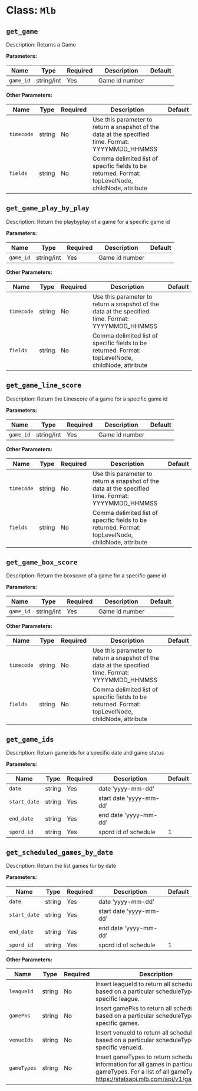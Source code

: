 ﻿Class: `Mlb`
===================

`get_game`
----------

Description: Returns a Game

**Parameters:**

| Name       | Type      | Required | Description                         | Default
| ---------- | --------- | -------- | ----------------------------------- | -------
| `game_id` | string/int | Yes      | Game id number |

**Other Parameters:**

| Name       | Type      | Required | Description                         | Default
| ---------- | --------- | -------- | ----------------------------------- | -------
| `timecode` | string | No      | Use this parameter to return a snapshot of the data at the specified time. Format: YYYYMMDD_HHMMSS |
| `fields` | string | No      | Comma delimited list of specific fields to be returned. Format: topLevelNode, childNode, attribute |

`get_game_play_by_play`
----------

Description: Return the playbyplay of a game for a specific game id

**Parameters:**

| Name       | Type      | Required | Description                         | Default
| ---------- | --------- | -------- | ----------------------------------- | -------
| `game_id` | string/int | Yes      | Game id number |

**Other Parameters:**

| Name       | Type      | Required | Description                         | Default
| ---------- | --------- | -------- | ----------------------------------- | -------
| `timecode` | string | No      | Use this parameter to return a snapshot of the data at the specified time. Format: YYYYMMDD_HHMMSS |
| `fields` | string | No      | Comma delimited list of specific fields to be returned. Format: topLevelNode, childNode, attribute |

`get_game_line_score`
----------

Description: Return the Linescore of a game for a specific game id

**Parameters:**

| Name       | Type      | Required | Description                         | Default
| ---------- | --------- | -------- | ----------------------------------- | -------
| `game_id` | string/int | Yes      | Game id number |

**Other Parameters:**

| Name       | Type      | Required | Description                         | Default
| ---------- | --------- | -------- | ----------------------------------- | -------
| `timecode` | string | No      | Use this parameter to return a snapshot of the data at the specified time. Format: YYYYMMDD_HHMMSS |
| `fields` | string | No      | Comma delimited list of specific fields to be returned. Format: topLevelNode, childNode, attribute |


`get_game_box_score`
----------

Description: Return the boxscore of a game for a specific game id

**Parameters:**

| Name       | Type      | Required | Description                         | Default
| ---------- | --------- | -------- | ----------------------------------- | -------
| `game_id` | string/int | Yes      | Game id number |

**Other Parameters:**

| Name       | Type      | Required | Description                         | Default
| ---------- | --------- | -------- | ----------------------------------- | -------
| `timecode` | string | No      | Use this parameter to return a snapshot of the data at the specified time. Format: YYYYMMDD_HHMMSS |
| `fields` | string | No      | Comma delimited list of specific fields to be returned. Format: topLevelNode, childNode, attribute |

`get_game_ids`
----------

Description: Return game ids for a specific date and game status

**Parameters:**

| Name       | Type      | Required | Description                         | Default
| ---------- | --------- | -------- | ----------------------------------- | -------
| `date` | string | Yes      | date 'yyyy-mm-dd' |
| `start_date` | string | Yes      | start date 'yyyy-mm-dd' |
| `end_date` | string | Yes      | end date 'yyyy-mm-dd' |
| `spord_id` | string | Yes      | spord id of schedule | 1

`get_scheduled_games_by_date`
----------

Description: Return the list games for by date

**Parameters:**

| Name       | Type      | Required | Description                         | Default
| ---------- | --------- | -------- | ----------------------------------- | -------
| `date` | string | Yes      | date 'yyyy-mm-dd' |
| `start_date` | string | Yes      | start date 'yyyy-mm-dd' |
| `end_date` | string | Yes      | end date 'yyyy-mm-dd' |
| `spord_id` | string | Yes      | spord id of schedule | 1

**Other Parameters:**

| Name       | Type      | Required | Description                         | Default
| ---------- | --------- | -------- | ----------------------------------- | -------
| `leagueId` | string | No      |  Insert leagueId to return all schedules based on a particular scheduleType for a specific league.  |
| `gamePks` | string | No      | Insert gamePks to return all schedules based on a particular scheduleType for specific games. |
| `venueIds` | string | No      | Insert venueId to return all schedules based on a particular scheduleType for a specific venueId. |
| `gameTypes` | string | No      | Insert gameTypes to return schedule information for all games in particular gameTypes. For a list of all gameTypes: https://statsapi.mlb.com/api/v1/gameTypes |




